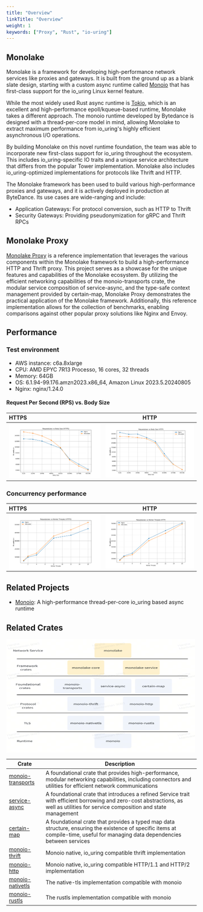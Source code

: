 ```yaml
---
title: "Overview"
linkTitle: "Overview"
weight: 1
keywords: ["Proxy", "Rust", "io-uring"]
---
```


## Monolake

Monolake is a framework for developing high-performance network services like proxies and gateways. It is built from the ground up as a blank slate design, starting with a custom async runtime called [Monoio](https://docs.rs/crate/monoio/latest) that has first-class support for the io_uring Linux kernel feature.

While the most widely used Rust async runtime is [Tokio](https://docs.rs/tokio/latest/tokio/), which is an excellent and high-performance epoll/kqueue-based runtime, Monolake takes a different approach. The monoio runtime developed by Bytedance is designed with a thread-per-core model in mind, allowing Monolake to extract maximum performance from io_uring's highly efficient asynchronous I/O operations.

By building Monolake on this novel runtime foundation, the team was able to incorporate new first-class support for io_uring throughout the ecosystem. This includes io_uring-specific IO traits and a unique service architecture that differs from the popular Tower implementation. Monolake also includes io_uring-optimized implementations for protocols like Thrift and HTTP.

The Monolake framework has been used to build various high-performance proxies and gateways, and it is actively deployed in production at ByteDance. Its use cases are wide-ranging and include:

- Application Gateways: For protocol conversion, such as HTTP to Thrift
- Security Gateways: Providing pseudonymization for gRPC and Thrift RPCs

## Monolake Proxy

[Monolake Proxy](https://github.com/cloudwego/monolake/tree/main/monolake) is a reference implementation that leverages the various components within the Monolake framework to build a high-performance HTTP and Thrift proxy. This project serves as a showcase for the unique features and capabilities of the Monolake ecosystem. By utilizing the efficient networking capabilities of the monoio-transports crate, the modular service composition of service-async, and the type-safe context management provided by certain-map, Monolake Proxy demonstrates the practical application of the Monolake framework. Additionally, this reference implementation allows for the collection of benchmarks, enabling comparisons against other popular proxy solutions like Nginx and Envoy.

## Performance

### Test environment

- AWS instance: c6a.8xlarge
- CPU: AMD EPYC 7R13 Processo, 16 cores, 32 threads
- Memory: 64GB
- OS: 6.1.94-99.176.amzn2023.x86_64, Amazon Linux 2023.5.20240805
- Nginx:  nginx/1.24.0

#### Request Per Second (RPS) vs. Body Size 
|                         HTTPS                      |                        HTTP                        |
| :------------------------------------------------- | :-------------------------------------------------: |
| ![image](/img/docs/https_req_per_sec_vs_body_size.png) | ![image](/img/docs/http_req_per_sec_vs_body_size.png) |

### Concurrency performance
|                        HTTPS                        |                        HTTP                        |
| :------------------------------------------------- | :-------------------------------------------------: |
| ![image](/img/docs/https_req_per_sec_vs_worker_threads.png) | ![image](/img/docs/http_req_per_sec_vs_worker_threads.png) |

## Related Projects

- [Monoio](https://github.com/bytedance/monoio): A high-performance thread-per-core io_uring based async runtime

## Related Crates

<img src="/img/docs/monolake_crates.png" width="500" height="300">

| Crate | Description |
|-------|-------------|
| [monoio-transports](https://crates.io/crates/monoio-transports) | A foundational crate that provides high-performance, modular networking capabilities, including connectors and utilities for efficient network communications |
| [service-async](https://crates.io/crates/service-async) | A foundational crate that introduces a refined Service trait with efficient borrowing and zero-cost abstractions, as well as utilities for service composition and state management |
| [certain-map](https://crates.io/crates/certain-map) | A foundational crate that provides a typed map data structure, ensuring the existence of specific items at compile-time, useful for managing data dependencies between services |
| [monoio-thrift](https://crates.io/crates/monoio-thrift) | Monoio native, io_uring compatible thrift implementation |
| [monoio-http](https://crates.io/crates/monoio-http) | Monoio native, io_uring compatible HTTP/1.1 and HTTP/2 implementation |
| [monoio-nativetls](https://crates.io/crates/monoio-native-tls) | The native-tls implementation compatible with monoio |
| [monoio-rustls](https://crates.io/crates/monoio-rustls) | The rustls implementation compatible with monoio |

